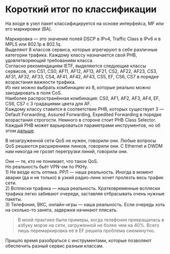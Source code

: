 # Короткий итог по классификации

На входе в узел пакет классифицируется на основе интерфейса, MF или его маркировки \(BA\).

Маркировка — это значение полей DSCP в IPv4, Traffic Class в IPv6 и в MPLS или 802.1p в 802.1q.  
Выделяют 8 классов сервиса, которые агрегируют в себе различные категории трафика. Каждому классу назначается свой PHB, удовлетворяющий требованиям класса.  
Согласно рекомендациям IETF, выделяются следующие классы сервисов, это CS1, CS0, AF11, AF12, AF13, AF21, CS2, AF22, AF23, CS3, AF31, AF32, AF33, CS4, AF41, AF42, AF43, CS5, EF, CS6, CS7 в порядке возрастания важности трафика.  
Из них можно выбрать комбинацию из 8, которые реально можно закодировать в поля CoS.  
Наиболее распространённая комбинация: CS0, AF1, AF2, AF3, AF4, EF, CS6, CS7 с 3 градациями цвета для AF.  
Каждому классу ставится в соответствие PHB, которых существует 3 — Default Forwarding, Assured Forwarding, Expedited Forwarding в порядке возрастания строгости. Немного в стороне стоит PHB Class Selector. Каждый PHB может варьироваться параметрами инструментов, но об этом [дальше](../5.-ocheredi.md).

В незагруженной сети QoS не нужен, говорили они. Любые вопросы QoS решаются расширением линков, говорили они. С Ethernet и DWDM нам никогда не грозят перегрузки линий, говорили они.

Они — те, кто не понимает, что такое QoS.  
Но реальность бьёт VPN-ом по РКНу.  
1\) Не везде есть оптика. РРЛ — наша реальность. Иногда в момент аварии \(да и не только\) в узкий радио-линк хочет пролезть весь трафик сети.  
2\) Всплески трафика — наша реальность. Кратковременные всплески трафика легко забивают очереди, заставляя отбрасывать очень нужные пакеты.  
3\) Телефония, ВКС, онлайн-игры — наша реальность. Если очередь хоть на сколько-то занята, задержки начинают плясать.

> В моей практике были примеры, когда телефония превращалась в азбуку морзе на сети, загруженной не более чем на 40%. Всего лишь перемаркировка её в EF решила проблема сиюминутно.

Пришло время разобраться с инструментами, которые позволяют обеспечить разный сервис разным классам.

